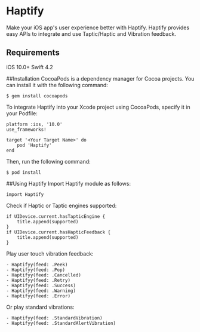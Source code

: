 # Haptify

Make your iOS app's user experience better with Haptify. Haptify provides easy APIs to integrate and use Taptic/Haptic and Vibration feedback.


## Requirements
iOS 10.0+
Swift 4.2

##Installation
CocoaPods is a dependency manager for Cocoa projects. You can install it with the following command:
```
$ gem install cocoapods
```

To integrate Haptify into your Xcode project using CocoaPods, specify it in your Podfile:
```
platform :ios, '10.0'
use_frameworks!

target '<Your Target Name>' do
    pod 'Haptify'
end
```

Then, run the following command:
```
$ pod install
```

##Using Haptify
Import Haptify module as follows:
```
import Haptify
```

Check if Haptic or Taptic engines supported:
```
if UIDevice.current.hasTapticEngine {
    title.append(supported)
}
if UIDevice.current.hasHapticFeedback {
    title.append(supported)
}

```

Play user touch vibration feedback:
```
- Haptifyy(feed: .Peek)
- Haptifyy(feed: .Pop)
- Haptifyy(feed: .Cancelled)
- Haptifyy(feed: .Retry)
- Haptifyy(feed: .Success)
- Haptifyy(feed: .Warning)
- Haptifyy(feed: .Error)

```

Or play standard vibrations:
```
- Haptifyy(feed: .StandardVibration)
- Haptifyy(feed: .StandardAlertVibration)
```
